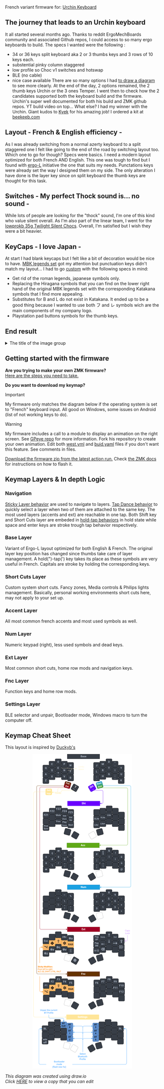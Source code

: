 French variant firmware for: [Urchin Keyboard](https://github.com/duckyb/urchin)


## The journey that leads to an Urchin keyboard
It all started several months ago. Thanks to reddit ErgoMechBoards community and associated Github repos, I could access to so many ergo keyboards to build.
The specs I wanted were the following :
- 34 or 36 keys split keyboard aka 2 or 3 thumbs keys and 3 rows of 10 keys each.
- substential pinky column staggered
- low profile so Choc v1 switches and hotswap
- BLE (no cable)
- nice case available
There are so many options I had [to draw a diagram](https://drive.google.com/file/d/13gCpgxe-9pNNVhypWT9n905jhQcJiVr8/view?usp=drivesdk) to see more clearly.
At the end of the day, 2 options remained, the 2 thumb keys Urchin or the 3 ones Temper. I went then to check how the 2 candidates supported both the keyboard build and the firmware.
Urchin's super well documented for both his build and ZMK github repos. YT build video on top... What else?
I had my winner with the Urchin. Giant kudos to [Kyek](https://github.com/duckyb) for his amazing job!
I ordered a kit at [beekeeb.com](https://shop.beekeeb.com/product/urchin-diy-kit/)

## Layout - French & English efficiency -
As I was already switching from a normal azerty keyboard to a split staggered one I felt like going to the end of the road by switching layout too. Which one to go for though?
Specs were basics. I need a modern layout optimized for both French AND English.
This one was tough to find but I found with [ergo-L](https://ergol.org/) initiative the one that suits my needs.
Punctations keys were already set the way I designed them on my side.
The only alteration I have done is the layer key since on split keyboard the thumb keys are thought for this task.

## Switches - My perfect Thock sound is... no sound -
While lots of people are looking for the "thock" sound, I'm one of this kind who value silent overall.
As I'm also part of the linear team, I went for the [lowprokb 35g Twilight Silent Chocs](https://lowprokb.ca/products/ambients-silent-choc-switches?srsltid=AfmBOopRWtGhUhVoAEuTwwwYn2TkReBH3BVdnLFynaudWlbZRrV0A0jW).
Overall, I'm satisfied but I wish they were a bit heavier.

## KeyCaps - I love Japan -
At start I had blank keycaps but I felt like a bit of decoration would be nice to have.
[MBK legends set](https://fkcaps.com/keycaps/mbk/legend-40s) got my attention but punctuation keys didn't match my layout...
I had to go [custom](https://fkcaps.com/custom/) with the following specs in mind:
- Get rid of the roman legends, japanese symbols only.
- Replacing the Hiragana symbols that you can find on the lower right hand of the original MBK legends set with the corresponding Katakana symbols that I find more appealing.
- Substitutes for B and L do not exist in Katakana. It ended up to be a good thing because I wanted to use both フ and レ symbols wich are the main components of my company logo.
- Playstation pad buttons symbols for the thumb keys.

## End result

<details>
  <summary>The title of the image group</summary>
  <img src="image-url" alt="image-description"/>
  <img src="image-url" alt="image-description"/>
  <img src="image-url" alt="image-description"/>
</details>

## Getting started with the firmware

**Are you trying to make your own ZMK firmware?**  
[Here are the steps you need to take.](./GETTING_STARTED.md)

**Do you want to download my keymap?**  

> [!IMPORTANT]
> My firmware only matches the diagram below if the operating system is set to "French" keyboard input.
> All good on Windows, some issues on Android (list of not working keys to do).

> [!WARNING]
> My firmware includes a call to a module to display an animation on the right screen. See [GPeye repo](https://github.com/GPeye/urchin-peripheral-animation) for more information. Fork his repository to create your own animation.
> Edit both [west.yml](config/west.yml) and [buid.yaml](buid.yaml) files if you don't want this feature. See comments in files.

[Download the firmware zip from the latest action run.](https://github.com/ulounge/zmk-urchin/actions/workflows/build.yml?query=is%3Asuccess+branch%3Amaster) Check [the ZMK docs](https://zmk.dev/docs/user-setup#installing-the-firmware) for instructions on how to flash it.

## Keymap Layers & In depth Logic
  ### Navigation
  [Sticky Layer behavior](https://zmk.dev/docs/keymaps/behaviors/sticky-layer) are used to navigate to layers.
  [Tap Dance behavior](https://zmk.dev/docs/keymaps/behaviors/tap-dance) to quickly select a layer when two of them are attached to the same key.
  The most used layers (accents and ext) are reachable in one tap.
  Both Shift key and Short Cuts layer are embeded in [hold-tap behaviors](https://zmk.dev/docs/keymaps/behaviors/hold-tap) in hold state while space and enter keys are stroke trough tap behavior respectively.

  ### Base Layer
  Variant of Ergo-L layout optimized for both English & French.
  The original layer key position has changed since thumbs take care of layer management.
  A hold(")-tap(') key takes its place as these symbols are very useful in French.
  Capitals are stroke by holding the corresponding keys.

  ### Short Cuts Layer
  Custom system short cuts. Fancy zones, Media controls & Philips lights management.
  Basically, personal working environments short cuts here, may not apply to your set up.

  ### Accent Layer
  All most common french accents and most used symbols as well.

  ### Num Layer
  Numeric keypad (right), less used symbols and dead keys.

  ### Ext Layer
  Most common short cuts, home row mods and navigation keys.

  ### Fnc Layer
  Function keys and home row mods.

  ### Settings Layer
  BLE selector and unpair, Bootloader mode, Windows macro to turn the computer off.

## Keymap Cheat Sheet

This layout is inspired by [Duckyb's](https://github.com/duckyb/zmk-urchin)


<div align="center">
  
  ![sweep-layout](assets/My_Uchin.drawio.svg)

</div>

*This diagram was created using draw.io*  
*Click [HERE](https://viewer.diagrams.net/?tags=%7B%7D&lightbox=1&highlight=0000ff&edit=_blank&layers=1&nav=1&title=My%20Uchin%20V2.drawio.png#Uhttps%3A%2F%2Fdrive.google.com%2Fuc%3Fid%3D1-JAsnpWjMbz9zqAcpNJUgRKA_k3xYO6e%26export%3Ddownload) to view a copy that you can edit*


